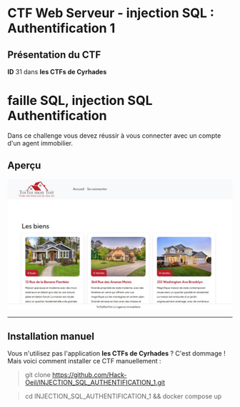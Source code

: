 # CTF Web Serveur - injection SQL : Authentification 1

## Présentation du CTF 
**ID** 31 dans **les CTFs de Cyrhades**


# faille SQL, injection SQL Authentification
Dans ce challenge vous devez réussir à vous connecter avec un compte d'un agent immobilier.


## Aperçu
![presentation/assets/images/capture.jpgg](presentation/assets/images/capture.jpg)



-----------

## Installation manuel
Vous n'utilisez pas l'application **les CTFs de Cyrhades** ? C'est dommage !
Mais voici comment installer ce CTF manuellement :

> git clone https://github.com/Hack-Oeil/INJECTION_SQL_AUTHENTIFICATION_1.git

> cd INJECTION_SQL_AUTHENTIFICATION_1 && docker compose up